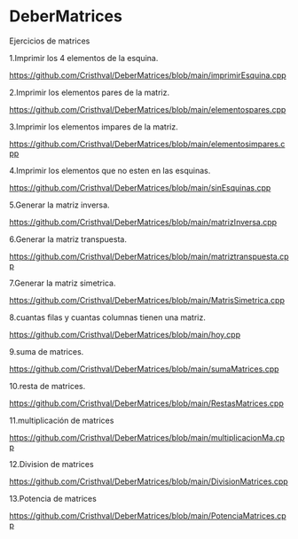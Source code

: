 # DeberMatrices
Ejercicios de matrices

1.Imprimir los 4 elementos de la esquina.

https://github.com/Cristhval/DeberMatrices/blob/main/imprimirEsquina.cpp


2.Imprimir los elementos pares de la matriz. 

https://github.com/Cristhval/DeberMatrices/blob/main/elementospares.cpp


3.Imprimir los elementos impares de la matriz.

https://github.com/Cristhval/DeberMatrices/blob/main/elementosimpares.cpp


4.Imprimir los elementos que no esten en las esquinas.

https://github.com/Cristhval/DeberMatrices/blob/main/sinEsquinas.cpp


5.Generar la matriz inversa.

https://github.com/Cristhval/DeberMatrices/blob/main/matrizInversa.cpp


6.Generar la matriz transpuesta.

https://github.com/Cristhval/DeberMatrices/blob/main/matriztranspuesta.cpp


7.Generar la matriz simetrica.

https://github.com/Cristhval/DeberMatrices/blob/main/MatrisSimetrica.cpp


8.cuantas filas y cuantas columnas tienen una matriz.

https://github.com/Cristhval/DeberMatrices/blob/main/hoy.cpp


9.suma de matrices.

https://github.com/Cristhval/DeberMatrices/blob/main/sumaMatrices.cpp


10.resta de matrices.

https://github.com/Cristhval/DeberMatrices/blob/main/RestasMatrices.cpp


11.multiplicación de matrices

https://github.com/Cristhval/DeberMatrices/blob/main/multiplicacionMa.cpp


12.Division de matrices

https://github.com/Cristhval/DeberMatrices/blob/main/DivisionMatrices.cpp


13.Potencia de matrices

https://github.com/Cristhval/DeberMatrices/blob/main/PotenciaMatrices.cpp





